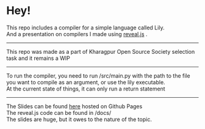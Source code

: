 # Hey!
This repo includes a compiler for a simple language called Lily. \
And a presentation on compilers I made using [reveal.js](https://revealjs.com/) .
***
This repo was made as a part of Kharagpur Open Source Society selection task and it remains a WIP 
***
To run the compiler, you need to run /src/main.py with the path to the file you want to compile as an argument, or use the lily executable. \
At the current state of things, it can only run a return statement
***
The Slides can be found [here](https://rosa479.github.io/lily/) hosted on Github Pages \
The reveal.js code can be found in /docs/ \
The slides are huge, but it owes to the nature of the topic. 

